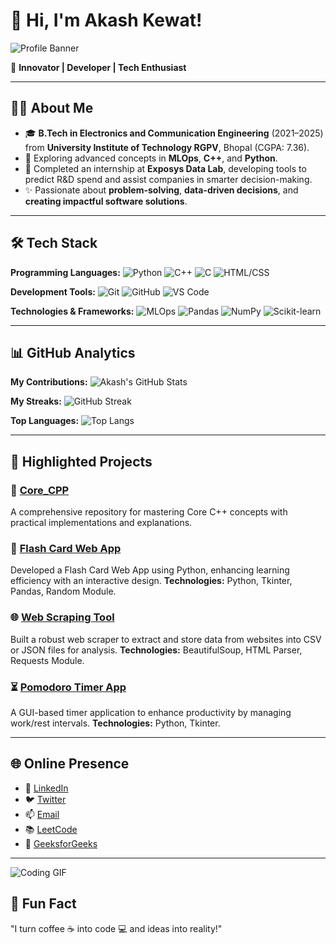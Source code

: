 # 🌟 Hi, I'm Akash Kewat!

![Profile Banner](https://user-images.githubusercontent.com/placeholder/banner.jpg)

🚀 **Innovator | Developer | Tech Enthusiast**

---

## 👨‍💻 About Me

- 🎓 **B.Tech in Electronics and Communication Engineering** (2021–2025) from **University Institute of Technology RGPV**, Bhopal (CGPA: 7.36).
- 🌱 Exploring advanced concepts in **MLOps**, **C++**, and **Python**.
- 💼 Completed an internship at **Exposys Data Lab**, developing tools to predict R&D spend and assist companies in smarter decision-making.
- ✨ Passionate about **problem-solving**, **data-driven decisions**, and **creating impactful software solutions**.

---

## 🛠 Tech Stack

**Programming Languages:**
![Python](https://img.shields.io/badge/-Python-3776AB?logo=python&logoColor=white) ![C++](https://img.shields.io/badge/-C++-00599C?logo=c%2B%2B&logoColor=white) ![C](https://img.shields.io/badge/-C-A8B9CC?logo=c&logoColor=white) ![HTML/CSS](https://img.shields.io/badge/-HTML%2FCSS-E34F26?logo=html5&logoColor=white)

**Development Tools:**
![Git](https://img.shields.io/badge/-Git-F05032?logo=git&logoColor=white) ![GitHub](https://img.shields.io/badge/-GitHub-181717?logo=github&logoColor=white) ![VS Code](https://img.shields.io/badge/-VS%20Code-007ACC?logo=visual-studio-code&logoColor=white)

**Technologies & Frameworks:**
![MLOps](https://img.shields.io/badge/-MLOps-007ACC?logo=azure-devops&logoColor=white) ![Pandas](https://img.shields.io/badge/-Pandas-150458?logo=pandas&logoColor=white) ![NumPy](https://img.shields.io/badge/-NumPy-013243?logo=numpy&logoColor=white) ![Scikit-learn](https://img.shields.io/badge/-Scikit%20Learn-F7931E?logo=scikit-learn&logoColor=white)

---

## 📊 GitHub Analytics

**My Contributions:**
![Akash's GitHub Stats](https://github-readme-stats.vercel.app/api?username=Akashkewat5220&show_icons=true&theme=radical)

**My Streaks:**
![GitHub Streak](https://github-readme-streak-stats.herokuapp.com/?user=Akashkewat5220&theme=radical)

**Top Languages:**
![Top Langs](https://github-readme-stats.vercel.app/api/top-langs/?username=Akashkewat5220&layout=compact&theme=radical)

---

## 🚀 Highlighted Projects

### 🎯 [Core_CPP](https://github.com/Akashkewat5220/Core_CPP)
A comprehensive repository for mastering Core C++ concepts with practical implementations and explanations.

### 📘 [Flash Card Web App](https://github.com/Akashkewat5220/Python_Development/tree/main/Day_31%20(Flash%20Card%20App))
Developed a Flash Card Web App using Python, enhancing learning efficiency with an interactive design.
**Technologies:** Python, Tkinter, Pandas, Random Module.

### 🌐 [Web Scraping Tool](https://github.com/Akashkewat5220/Python_Development/tree/main/Day_45%20(Web%20Scrapping))
Built a robust web scraper to extract and store data from websites into CSV or JSON files for analysis.
**Technologies:** BeautifulSoup, HTML Parser, Requests Module.

### ⏳ [Pomodoro Timer App](https://github.com/Akashkewat5220/Python_Development/tree/main/Day_28%20(Pomodoro%20GUI))
A GUI-based timer application to enhance productivity by managing work/rest intervals.
**Technologies:** Python, Tkinter.

---

## 🌐 Online Presence

- 💼 [LinkedIn](https://www.linkedin.com/in/akashkewat5220)
- 🐦 [Twitter](https://twitter.com/your-twitter)
- 📫 [Email](mailto:dev948383@gmail.com)
- 📚 [LeetCode](https://leetcode.com/u/kewatakash42/)
- 🌱 [GeeksforGeeks](https://www.geeksforgeeks.org/user/kewatakash42/)

---

![Coding GIF](https://media.giphy.com/media/3o7abKhOpu0NwenH3O/giphy.gif)

## 🎉 Fun Fact
"I turn coffee ☕ into code 💻 and ideas into reality!"
